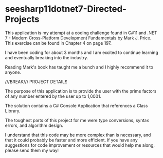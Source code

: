 # seesharp11dotnet7-Directed-Projects
This application is my attempt at a coding challenge found in C#11 and .NET 7 - Modern Cross-Platform Development Fundamentals by Mark J. Price. This exercise can be found in Chapter 4 on page 197.

I have been coding for about 3 months and I am excited to continue learning and eventually breaking into the industry.

Reading Mark's book has taught me a bunch and I highly recommend it to anyone. 

///BREAK///
PROJECT DETAILS

The purpose of this application is to provide the user with the prime factors of any number entered by the user up to 1,0001.

The solution contains a C# Console Application that references a Class Library.

The toughest parts of this project for me were type conversions, syntax errors, and algorithm design.

I understand that this code may be more complex than is necessary, and that it could probably be faster and more efficient. If you have any suggestions for code improvement or resources that would help me along, please send them my way! 
